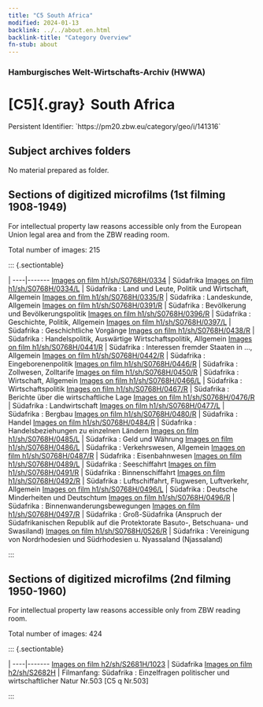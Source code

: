 ```yaml
---
title: "C5 South Africa"
modified: 2024-01-13
backlink: ../../about.en.html
backlink-title: "Category Overview"
fn-stub: about
---
```


### Hamburgisches Welt-Wirtschafts-Archiv (HWWA)

# [C5]{.gray}&#8201; South Africa

<div class="hint">Persistent Identifier: `https://pm20.zbw.eu/category/geo/i/141316`</div>







## Subject archives folders








No material prepared as folder.



<a id="filmsections" />

## Sections of digitized microfilms (1st filming 1908-1949)

<p>For intellectual property law reasons accessible only from the European Union legal area and from the ZBW reading room.</p>



<p>Total number of images: 215</p>




::: {.sectiontable}

 | 
----|-------
<a class="btn" href="https://pm20.zbw.eu/film/h1/sh/S0768H/0334" rel="nofollow">Images on film h1/sh/S0768H/0334</a> | Südafrika
<a class="btn" href="https://pm20.zbw.eu/film/h1/sh/S0768H/0334/L" rel="nofollow">Images on film h1/sh/S0768H/0334/L</a> | Südafrika : Land und Leute, Politik und Wirtschaft, Allgemein
<a class="btn" href="https://pm20.zbw.eu/film/h1/sh/S0768H/0335/R" rel="nofollow">Images on film h1/sh/S0768H/0335/R</a> | Südafrika : Landeskunde, Allgemein
<a class="btn" href="https://pm20.zbw.eu/film/h1/sh/S0768H/0391/R" rel="nofollow">Images on film h1/sh/S0768H/0391/R</a> | Südafrika : Bevölkerung und Bevölkerungspolitik
<a class="btn" href="https://pm20.zbw.eu/film/h1/sh/S0768H/0396/R" rel="nofollow">Images on film h1/sh/S0768H/0396/R</a> | Südafrika : Geschichte, Politik, Allgemein
<a class="btn" href="https://pm20.zbw.eu/film/h1/sh/S0768H/0397/L" rel="nofollow">Images on film h1/sh/S0768H/0397/L</a> | Südafrika : Geschichtliche Vorgänge
<a class="btn" href="https://pm20.zbw.eu/film/h1/sh/S0768H/0438/R" rel="nofollow">Images on film h1/sh/S0768H/0438/R</a> | Südafrika : Handelspolitik, Auswärtige Wirtschaftspolitik, Allgemein
<a class="btn" href="https://pm20.zbw.eu/film/h1/sh/S0768H/0441/R" rel="nofollow">Images on film h1/sh/S0768H/0441/R</a> | Südafrika : Interessen fremder Staaten in …, Allgemein
<a class="btn" href="https://pm20.zbw.eu/film/h1/sh/S0768H/0442/R" rel="nofollow">Images on film h1/sh/S0768H/0442/R</a> | Südafrika : Eingeborenenpolitik
<a class="btn" href="https://pm20.zbw.eu/film/h1/sh/S0768H/0446/R" rel="nofollow">Images on film h1/sh/S0768H/0446/R</a> | Südafrika : Zollwesen, Zolltarife
<a class="btn" href="https://pm20.zbw.eu/film/h1/sh/S0768H/0450/R" rel="nofollow">Images on film h1/sh/S0768H/0450/R</a> | Südafrika : Wirtschaft, Allgemein
<a class="btn" href="https://pm20.zbw.eu/film/h1/sh/S0768H/0466/L" rel="nofollow">Images on film h1/sh/S0768H/0466/L</a> | Südafrika : Wirtschaftspolitik
<a class="btn" href="https://pm20.zbw.eu/film/h1/sh/S0768H/0467/R" rel="nofollow">Images on film h1/sh/S0768H/0467/R</a> | Südafrika : Berichte über die wirtschaftliche Lage
<a class="btn" href="https://pm20.zbw.eu/film/h1/sh/S0768H/0476/R" rel="nofollow">Images on film h1/sh/S0768H/0476/R</a> | Südafrika : Landwirtschaft
<a class="btn" href="https://pm20.zbw.eu/film/h1/sh/S0768H/0477/L" rel="nofollow">Images on film h1/sh/S0768H/0477/L</a> | Südafrika : Bergbau
<a class="btn" href="https://pm20.zbw.eu/film/h1/sh/S0768H/0480/R" rel="nofollow">Images on film h1/sh/S0768H/0480/R</a> | Südafrika : Handel
<a class="btn" href="https://pm20.zbw.eu/film/h1/sh/S0768H/0484/R" rel="nofollow">Images on film h1/sh/S0768H/0484/R</a> | Südafrika : Handelsbeziehungen zu einzelnen Ländern
<a class="btn" href="https://pm20.zbw.eu/film/h1/sh/S0768H/0485/L" rel="nofollow">Images on film h1/sh/S0768H/0485/L</a> | Südafrika : Geld und Währung
<a class="btn" href="https://pm20.zbw.eu/film/h1/sh/S0768H/0486/L" rel="nofollow">Images on film h1/sh/S0768H/0486/L</a> | Südafrika : Verkehrswesen, Allgemein
<a class="btn" href="https://pm20.zbw.eu/film/h1/sh/S0768H/0487/R" rel="nofollow">Images on film h1/sh/S0768H/0487/R</a> | Südafrika : Eisenbahnwesen
<a class="btn" href="https://pm20.zbw.eu/film/h1/sh/S0768H/0489/L" rel="nofollow">Images on film h1/sh/S0768H/0489/L</a> | Südafrika : Seeschiffahrt
<a class="btn" href="https://pm20.zbw.eu/film/h1/sh/S0768H/0491/R" rel="nofollow">Images on film h1/sh/S0768H/0491/R</a> | Südafrika : Binnenschiffahrt
<a class="btn" href="https://pm20.zbw.eu/film/h1/sh/S0768H/0492/R" rel="nofollow">Images on film h1/sh/S0768H/0492/R</a> | Südafrika : Luftschiffahrt, Flugwesen, Luftverkehr, Allgemein
<a class="btn" href="https://pm20.zbw.eu/film/h1/sh/S0768H/0496/L" rel="nofollow">Images on film h1/sh/S0768H/0496/L</a> | Südafrika : Deutsche Minderheiten und Deutschtum
<a class="btn" href="https://pm20.zbw.eu/film/h1/sh/S0768H/0496/R" rel="nofollow">Images on film h1/sh/S0768H/0496/R</a> | Südafrika : Binnenwanderungsbewegungen
<a class="btn" href="https://pm20.zbw.eu/film/h1/sh/S0768H/0497/R" rel="nofollow">Images on film h1/sh/S0768H/0497/R</a> | Südafrika : Groß-Südafrika (Anspruch der Südafrikanischen Republik auf die Protektorate Basuto-, Betschuana- und Swasiland)
<a class="btn" href="https://pm20.zbw.eu/film/h1/sh/S0768H/0526/R" rel="nofollow">Images on film h1/sh/S0768H/0526/R</a> | Südafrika : Vereinigung von Nordrhodesien und Südrhodesien u. Nyassaland (Njassaland)


:::




## Sections of digitized microfilms (2nd filming 1950-1960)

<p>For intellectual property law reasons accessible only from ZBW reading room.</p>



<p>Total number of images: 424</p>




::: {.sectiontable}

 | 
----|-------
<a class="btn" href="https://pm20.zbw.eu/film/h2/sh/S2681H/1023" rel="nofollow">Images on film h2/sh/S2681H/1023</a> | Südafrika
<a class="btn" href="https://pm20.zbw.eu/film/h2/sh/S2682H" rel="nofollow">Images on film h2/sh/S2682H</a> | Filmanfang: Südafrika : Einzelfragen politischer und wirtschaftlicher Natur Nr.503 [C5 q Nr.503]


:::













